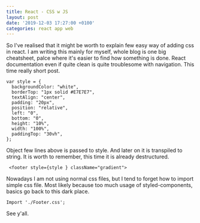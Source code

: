 ```yaml
---
title: React - CSS w JS
layout: post
date: '2019-12-03 17:27:00 +0100'
categories: react app web
---
```


So I've realised that it might be worth to explain few easy way of adding css in react. I am writing this mainly for myself, whole blog is one big cheatsheet, palce where it's easier to find how something is done. 
React documentation even if quite clean is quite troublesome with navigation. This time really short post.

```
var style = {
  backgroundColor: "white",
  borderTop: "1px solid #E7E7E7",
  textAlign: "center",
  padding: "20px",
  position: "relative",
  left: "0",
  bottom: "0",
  height: "10%",
  width: "100%",
  paddingTop: "30vh",
};
```

Object few lines above is passed to style. And later on it is transpiled to string. It is worth to remember, this time it is already destructured.

```
 <footer style={style } className="gradient">
```

Nowadays I am not using normal css files, but I tend to forget how to import simple css file. Most likely because too much usage of styled-components, basics go back to this dark place.

```
Import './Footer.css';
```

See y'all.
